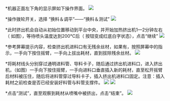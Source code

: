 *机器正面左下角的显示屏如下操作界面。
![](https://github.com/swjtu-maker/action-school/blob/master/materials-changing/1.png)

*操作拨轮开关，选择 “换料＆调平”——“换料＆测试”
![](https://github.com/swjtu-maker/action-school/blob/master/materials-changing/2.png)

*此时挤出机会自动从初始位置移动到平台中央，并开始加热挤出机1—2分钟左右（ 如图），等待喷头温度达到200℃后（ 按钮变成红底白字状态），点击“继续”
![](https://github.com/swjtu-maker/action-school/blob/master/materials-changing/3.png)

*参考屏幕提示内容，检查挤出机进料口有无残余丝材，如果有，按照屏幕中的指示，一手向下按住摇臂，一手向上拔出耗材，直到拔除残余丝材。
![](https://github.com/swjtu-maker/action-school/blob/master/materials-changing/4.png)

*将耗材线头分别穿过通明进料管、导料卡子，随后通过挤出机进料口，进入挤出机，（如图）一手向下按住摇臂，一手向进料口垂直插入新的耗材，直至松开摇臂后材料被压住，随后将进料管穿过导料卡子，插入挤出机进料口固定。注意：插入耗材之前检查是否已经安装好料管与料管支撑件。
![](https://github.com/swjtu-maker/action-school/blob/master/materials-changing/5.png)
![](https://github.com/swjtu-maker/action-school/blob/master/materials-changing/6.png)

*点击“测试”，直至观察到耗材从喷嘴中被挤出，点击“结束”。
![](https://github.com/swjtu-maker/action-school/blob/master/materials-changing/7.png)